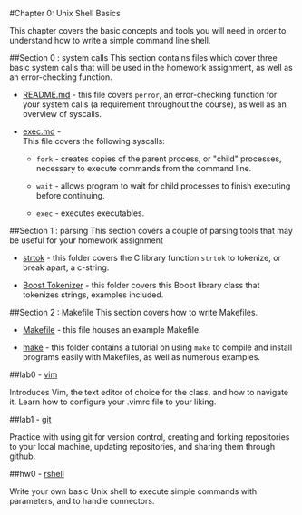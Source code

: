 #Chapter 0: Unix Shell Basics

This chapter covers the basic concepts and tools you will need in order to understand how to write a simple command line shell.  

##Section 0 : system calls
This section contains files which cover three basic system calls that will be used in the homework assignment, as well as an error-checking function. 
 
* [README.md](./section0-system-calls/README.md) - this file covers `perror`, an error-checking function for your system calls (a requirement throughout the course), as well as an overview of syscalls.

* [exec.md](./section0-system-calls/exec.md) -  
This file covers the following syscalls:

	* `fork` - creates copies of the parent process, or "child" processes, necessary to execute commands from the command line.

	* `wait` - allows program to wait for child processes to finish executing before continuing.

	* `exec` -  executes executables. 

##Section 1 : parsing
This section covers a couple of parsing tools that may be useful for your homework assignment

*  [strtok](./section1-parsing/strtok) - 
this folder covers the C library function ```strtok``` to tokenize, or break apart, a c-string.

*  [Boost Tokenizer](./section1-parsing/BoostTokenizer) - 
this folder covers this Boost library class that tokenizes strings, examples included.

##Section 2 : Makefile
This section covers how to write Makefiles.

* [Makefile](./section2-make/Makefile) - 
this file houses an example Makefile.

* [make](./section2-make/make) - 
this folder contains a tutorial on using ```make``` to compile and install programs easily with Makefiles, as well as numerous examples.

##lab0 - [vim](./lab0-vim)

Introduces Vim, the text editor of choice for the class, and how to navigate it. Learn how to configure your .vimrc file to your liking. 

##lab1 - [git](./lab1-git)

Practice with using git for version control, creating and forking repositories to your local machine, updating repositories, and sharing them through github.

##hw0 - [rshell](./hw0-rshell)

Write your own basic Unix shell to execute simple commands with parameters, and to handle connectors.
